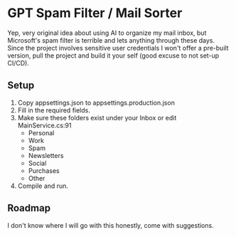 # GPT Spam Filter / Mail Sorter
Yep, very original idea about using AI to organize my mail inbox, but Microsoft's spam filter is terrible and lets anything through these days.
Since the project involves sensitive user credentials I won't offer a pre-built version, pull the project and build it your self (good excuse to not set-up CI/CD).

## Setup
1. Copy appsettings.json to appsettings.production.json
2. Fill in the required fields.
3. Make sure these folders exist under your Inbox or edit MainService.cs:91
    * Personal
    * Work
    * Spam
    * Newsletters
    * Social
    * Purchases
    * Other
4. Compile and run.

## Roadmap
I don't know where I will go with this honestly, come with suggestions.
